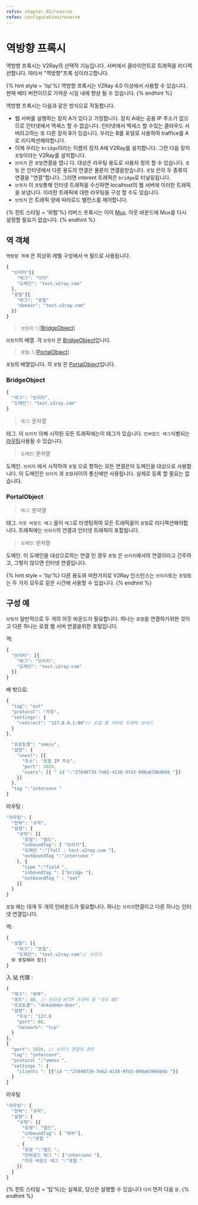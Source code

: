 ```yaml
---
refcn: chapter_02/reverse
refen: configuration/reverse
---
```

# 역방향 프록시

역방향 프록시는 V2Ray의 선택적 기능입니다. 서버에서 클라이언트로 트래픽을 리디렉션합니다. 따라서 "역방향"프록 싱이라고합니다.

{% hint style = 'tip'%} 역방향 프록시는 V2Ray 4.0 이상에서 사용할 수 있습니다. 현재 베타 버전이므로 가까운 시일 내에 향상 될 수 있습니다. {% endhint %}

역방향 프록시는 다음과 같은 방식으로 작동합니다.

* 웹 서버를 실행하는 장치 A가 있다고 가정합니다. 장치 A에는 공용 IP 주소가 없으므로 인터넷에서 액세스 할 수 없습니다. 인터넷에서 액세스 할 수있는 클라우드 서버라고하는 또 다른 장치 B가 있습니다. 우리는 B를 포털로 사용하여 traffice를 A로 리디렉션해야합니다.
* 이제 우리는 `bridge`이라는 이름의 장치 A에 V2Ray를 설치합니다. 그런 다음 장치 `포털`이라는 V2Ray를 설치합니다.
* `브리지` 은 `포털`연결을 엽니 다. 대상은 라우팅 용도로 사용자 정의 할 수 있습니다. `포털` 은 인터넷에서 다른 용도의 연결은 물론이 연결을받습니다. `포털` 은이 두 종류의 연결을 "연결"합니다. 그러면 interent 트래픽은 `bridge`로 터널링됩니다.
* `브릿지` 이 `포털`통해 인터넷 트래픽을 수신하면 localhost의 웹 서버에 이러한 트래픽을 보냅니다. 이러한 트래픽에 대한 라우팅을 구성 할 수도 있습니다.
* `브릿지` 은 트래픽 양에 따라로드 밸런스를 제어합니다.

{% 힌트 스타일 = '위험'%} 리버스 프록시는 이미 [Mux](mux.md). 아웃 바운드에 Mux를 다시 설정할 필요가 없습니다. {% endhint %}

## 역 객체

`역방향 객체` 은 최상위 레벨 구성에서 `역` 필드로 사용됩니다.

```javascript
{
  "브리지"[{
    "태그": "다리"
    "도메인": "test.v2ray.com"
  },
  "포털"[{
    "태그": "포털"
    "domain": "test.v2ray.com"
  }]
}
```

> `브릿지`: \ [[BridgeObject](bridgeobject)\]

`브릿지`의 배열. 각 `브릿지` 은 [BridgeObject](bridgeobject)입니다.

> `포털`: \ [[PortalObject](portalobject)\]

`포털`의 배열입니다. 각 `포털` 은 [PortalObject](bridgeobject)입니다.

### BridgeObject

```javascript
{
  "태그": "브리지",
  "도메인": "test.v2ray.com"
}
```

> `태그`: 문자열

태그. 이 `브리지` 의해 시작된 모든 트래픽에는이 태그가 있습니다. `인바운드 태그`식별되는 [라우팅](routing.md)사용될 수 있습니다.

> `도메인`: 문자열

도메인. `브리지` 에서 시작하여 `포털` 으로 향하는 모든 연결은이 도메인을 대상으로 사용합니다. 이 도메인은 `브리지` 과 `포털`사이의 통신에만 사용됩니다. 실제로 등록 할 필요는 없습니다.

### PortalObject

> `태그`: 문자열

태그. `아웃 바운드 태그` 을이 `태그`로 타겟팅하여 모든 트래픽을이 `포털`로 리디렉션해야합니다. 트래픽에는 `브리지`의 연결과 인터넷 트래픽이 포함됩니다.

> `도메인`: 문자열

도메인. 이 도메인을 대상으로하는 연결 인 경우 `포털` 은 `브리지`에서의 연결이라고 간주하고, 그렇지 않으면 인터넷 연결입니다.

{% hint style = 'tip'%} 다른 용도와 마찬가지로 V2Ray 인스턴스는 `브리지`또는 `포털`또는 두 가지 모두로 같은 시간에 사용할 수 있습니다. {% endhint %}

## 구성 예

`브릿지` 일반적으로 두 개의 아웃 바운드가 필요합니다. 하나는 `포털`을 연결하기위한 것이고 다른 하나는 로컬 웹 서버 연결을위한 포털입니다.

역:

```javascript
{
  "브리지": [{
    "태그": "브리지",
    "도메인": "test.v2ray.com"
  }]
}
```

배 밖으로:

```javascript
{
  "tag": "out"
  "protocol": "자유",
  "settings": {
    "redirect": "127.0.0.1:80"// 로컬 웹 서버로 트래픽 보내기
  }
},

  "프로토콜": "vmess",
  "설정": {
    "vnext": [{
      "주소": "포털 IP 주소",
      "port": 1024,
      "users": [{ " id ":"27848739-7e62-4138-9fd3-098a63964b6b "}]
    }]
  },
  "tag ":"interconn "
}
```

라우팅 :

```javascript
"라우팅": {
  "전략": "규칙",
  "설정": {
    "규칙": [{
      "유형": "필드",
      "inboundTag": [ "브리지"],
      "도메인 ":"[full : test.v2ray.com "],
      "outboundTag ":"interconn "
    }, {
      "type ":"field ",
      "inboundTag ": ["bridge "],
      "outboundTag " : "out"
    }]
  }
}
```

`포털` 에는 대개 두 개의 인바운드가 필요합니다. 하나는 `브리지`연결이고 다른 하나는 인터넷 연결입니다.

역:

```javascript
{
  "포털": [{
    "태그": "포털",
    "도메인": "test.v2ray.com"// 브릿지
  와 동일해야 함}]
}
```

入 站 代理 :

```javascript
{
  "태그": "외부",
  "포트": 80, // 인터넷 HTTP 트래픽 용 "포트 80"
  "프로토콜": "dokodemo-door",
  "설정": {
    "주소": "127.0
    "port": 80,
    "network": "tcp"
  }
},
{
  "port": 1024, // 브리지 연결의 경우
  "tag": "interconn",
  "protocol ":"vmess ",
  "settings ": {
    "clients ": [{"id ":"27848739-7e62-4138-9fd3-098a63964b6b "}]
  }
}
```

라우팅

```javascript
"라우팅": {
  "전략": "규칙",
  "설정": {
    "규칙": [{
      "유형": "필드",
      "inboundTag": [ "외부"],
      " ":"포털 "
    , {
      "유형 ":"필드 ",
      "인바운드 태그 ": ["interconn "],
      "아웃 바운드 태그 ":"포털 "
    }]
  }
}
```

{% 힌트 스타일 = '팁'%}는 실제로, 당신은 실행할 수 있습니다 `다리` 먼저 다음 `문`. {% endhint %}
